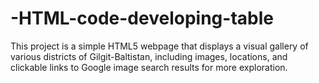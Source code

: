 # -HTML-code-developing-table
This project is a simple HTML5 webpage that displays a visual gallery of various districts of Gilgit-Baltistan, including images, locations, and clickable links to Google image search results for more exploration.
